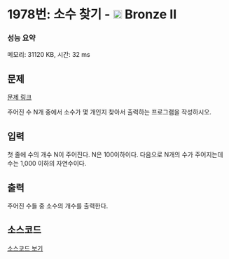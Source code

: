 # 1978번: 소수 찾기 - <img src="https://static.solved.ac/tier_small/4.svg" style="height:20px" /> Bronze II

<!-- performance -->
### 성능 요약
메모리: 31120 KB, 시간: 32 ms
<!-- end -->

## 문제

[문제 링크](https://boj.kr/1978)


<p>주어진 수 N개&nbsp;중에서&nbsp;소수가 몇 개인지 찾아서 출력하는 프로그램을 작성하시오.</p>



## 입력


<p>첫 줄에 수의 개수 N이 주어진다. N은 100이하이다. 다음으로 N개의 수가 주어지는데 수는 1,000 이하의 자연수이다.</p>



## 출력


<p>주어진 수들 중 소수의 개수를 출력한다.</p>



## 소스코드

[소스코드 보기](소수%20찾기.py)